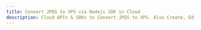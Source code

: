 ---title: Convert JPEG to XPS via Nodejs SDK in Clouddescription: Cloud APIs & SDKs to Convert JPEG to XPS. Also Create, Edit & Render Microsoft Word & OpenOffice documents in the Cloud.---